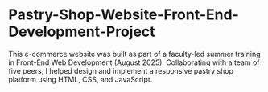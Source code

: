 # Pastry-Shop-Website-Front-End-Development-Project
This e-commerce website was built as part of a faculty-led summer training in Front-End Web Development (August 2025). Collaborating with a team of five peers, I helped design and implement a responsive pastry shop platform using HTML, CSS, and JavaScript.
